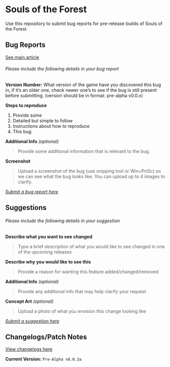 Souls of the Forest
==============
Use this repository to submit bug reports for pre-release builds of Souls of the Forest

## Bug Reports
[See main article](Bug_Report.md)

###### Please include the following details in your bug report

**Version Number:** What version of the game have you discovered this bug in, if it’s an older one, check newer one’s to see if the bug is still present before submitting. (version should be in format: pre-alpha v0.0.x)

**Steps to reproduce**
  1. Provide some
  2. Detailed but simple to follow
  3. Instructions about how to reproduce
  4. This bug

**Additional Info** *(optional)*
>Provide some additional information that is relevant to the bug.

**Screenshot**
>Upload a screenshot of the bug (use snipping tool or Win+PrtSc) so we can see what the bug looks like. You can upload up to 4 images to clarify.

*[Submit a bug report here](https://github.com/OS-Games-Official/SoulsOfTheForest/issues/new?assignees=&labels=bug&template=bug_report.md&title=%5BBUG%5D)*

## Suggestions

###### Please include the following details in your suggestion

**Describe what you want to see changed**

> Type a brief description of what you would like to see changed in one of the upcoming releases

**Describe why you would like to see this**

> Provide a reason for wanting this feature added/changed/removed

**Additional Info** *(optional)*

> Provide any additional info that may help clarify your request

**Concept Art** *(optional)*

> Upload a photo of what you envision this change looking like

*[Submit a suggestion here](https://github.com/OS-Games-Official/SoulsOfTheForest/issues/new?assignees=&labels=suggestion&template=suggestion.md&title=%5BSUGGESTION%5D)*

## Changelogs/Patch Notes
[View changelogs here](https://www.github.com/OS-Games-Official/Changelog.md)

**Current Version:** `Pre-Alpha v0.0.3a`
